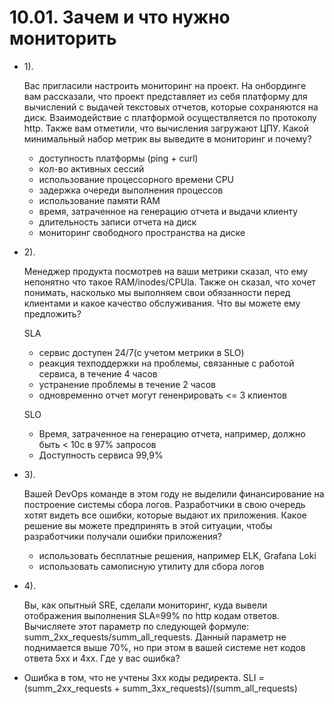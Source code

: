 # 10.01. Зачем и что нужно мониторить

- 1).
	 
	Вас пригласили настроить мониторинг на проект. 
    На онбординге вам рассказали, что проект представляет 
    из себя платформу для вычислений с выдачей текстовых отчетов, 
    которые сохраняются на диск. Взаимодействие с платформой осуществляется по протоколу http. 
    Также вам отметили, что вычисления загружают ЦПУ. 
    Какой минимальный набор метрик вы выведите в мониторинг и почему?
  
  - доступность платформы (ping + curl)
  - кол-во активных сессий  
  - использование процессорного времени CPU
  - задержка очереди выполнения процессов
  - использование памяти RAM
  - время, затраченное на генерацию отчета и выдачи клиенту
  - длительность записи отчета на диск
  - мониторинг свободного пространства на диске

- 2).
  
  Менеджер продукта посмотрев на ваши метрики сказал, 
  что ему непонятно что такое RAM/inodes/CPUla. 
  Также он сказал, что хочет понимать, насколько 
  мы выполняем свои обязанности перед клиентами и какое качество обслуживания. 
  Что вы можете ему предложить?
  
  SLA
  - сервис доступен 24/7(с учетом метрики в SLO)
  - реакция техподдержки на проблемы, связанные с работой сервиса, в течение 4 часов
  - устранение проблемы в течение 2 часов
  - одновременно отчет могут гененрировать <= 3 клиентов
  
  SLO
  - Время, затраченное на генерацию отчета, например, должно быть < 10c в 97% запросов
  - Доступность сервиса 99,9%

- 3).
  
  Вашей DevOps команде в этом году не выделили 
  финансирование на построение системы сбора логов. 
  Разработчики в свою очередь хотят видеть все ошибки, 
  которые выдают их приложения. Какое решение вы можете предпринять в этой ситуации, 
  чтобы разработчики получали ошибки приложения?
  
  - использовать бесплатные решения, например ELK, Grafana Loki
  - использовать самописную утилиту для сбора логов
  
- 4).
  
  Вы, как опытный SRE, сделали мониторинг, куда вывели отображения выполнения SLA=99%
  по http кодам ответов. Вычисляете этот параметр по следующей формуле: 
  summ_2xx_requests/summ_all_requests. Данный параметр не поднимается выше 70%, 
  но при этом в вашей системе нет кодов ответа 5xx и 4xx. Где у вас ошибка?
  
 - Ошибка в том, что не учтены 3xx коды редиректа.
 SLI = (summ_2xx_requests + summ_3xx_requests)/(summ_all_requests)